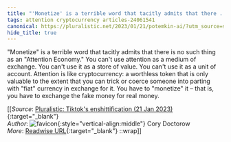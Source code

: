 ```yaml
---
title: "'Monetize' is a terrible word that tacitly admits that there ..."
tags: attention cryptocurrency articles-24061541
canonical: https://pluralistic.net/2023/01/21/potemkin-ai/?utm_source=substack&utm_medium=email
hide_title: true
---
```


"Monetize" is a terrible word that tacitly admits that there is no such thing as an "Attention Economy." You can't use attention as a medium of exchange. You can't use it as a store of value. You can't use it as a unit of account. Attention is like cryptocurrency: a worthless token that is only valuable to the extent that you can trick or coerce someone into parting with "fiat" currency in exchange for it. You have to "monetize" it – that is, you have to exchange the fake money for real money.


[[_Source_: [Pluralistic: Tiktok's enshittification (21 Jan 2023)](https://pluralistic.net/2023/01/21/potemkin-ai/?utm_source=substack&utm_medium=email){:target="_blank"}<br>
_Author_: ![favicon](https://s2.googleusercontent.com/s2/favicons?domain=pluralistic.net){:style="vertical-align:middle"} Cory Doctorow<br>
_More_: [Readwise URL](https://readwise.io/open/470473072){:target="_blank"}
::wrap]]